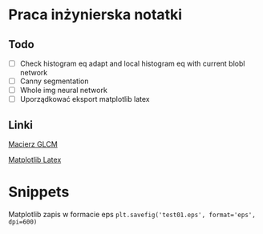 # Praca inżynierska notatki

## Todo
* [ ] Check histogram eq adapt and local histogram eq with current blobl network
* [ ] Canny segmentation
* [ ] Whole img neural network
* [ ] Uporządkować eksport matplotlib latex

## Linki
[Macierz GLCM](https://uk.mathworks.com/help/images/texture-analysis-using-the-gray-level-co-occurrence-matrix-glcm.html)

[Matplotlib Latex](https://timodenk.com/blog/exporting-matplotlib-plots-to-latex/)

# Snippets
Matplotlib zapis w formacie eps
`plt.savefig('test01.eps', format='eps', dpi=600)`

